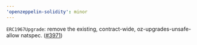 ```yaml
---
'openzeppelin-solidity': minor
---
```


`ERC1967Upgrade`: remove the existing, contract-wide, oz-upgrades-unsafe-allow natspec. ([#3971](https://github.com/OpenZeppelin/openzeppelin-contracts/pull/3971))
